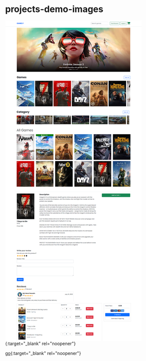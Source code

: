 # projects-demo-images



  <img align="center" src="https://github.com/mickeymaruf/projects-demo-images/blob/main/gamely/gamely.png">{:target="_blank" rel="noopener"}

[go](http://stackoverflow.com){:target="_blank" rel="noopener"}
